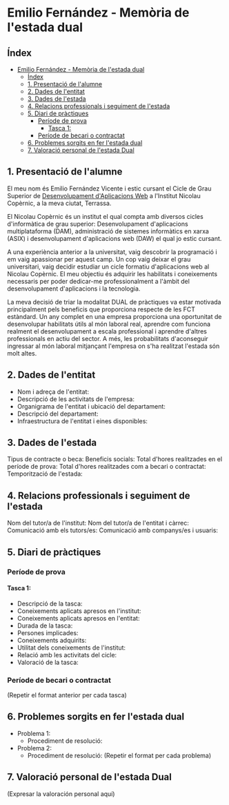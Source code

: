 # Emilio Fernández - Memòria de l'estada dual

## Índex

- [Emilio Fernández - Memòria de l'estada dual](#emilio-fernández---memòria-de-lestada-dual)
  - [Índex](#índex)
  - [1. Presentació de l'alumne ](#1-presentació-de-lalumne-)
  - [2. Dades de l'entitat ](#2-dades-de-lentitat-)
  - [3. Dades de l'estada ](#3-dades-de-lestada-)
  - [4. Relacions professionals i seguiment de l'estada ](#4-relacions-professionals-i-seguiment-de-lestada-)
  - [5. Diari de pràctiques ](#5-diari-de-pràctiques-)
    - [Període de prova](#període-de-prova)
      - [Tasca 1:](#tasca-1)
    - [Període de becari o contractat](#període-de-becari-o-contractat)
  - [6. Problemes sorgits en fer l'estada dual ](#6-problemes-sorgits-en-fer-lestada-dual-)
  - [7. Valoració personal de l'estada Dual ](#7-valoració-personal-de-lestada-dual-)

## 1. Presentació de l'alumne <a name="presentacio-de-lalumne"></a>

El meu nom és Emilio Fernández Vicente i estic cursant el Cicle de Grau Superior de [Desenvolupament d'Aplicacions Web](https://xtec.gencat.cat/web/.content/alfresco/d/d/workspace/SpacesStore/0032/0155e929-9014-48a5-ab28-aa6e8e75e554/BOE_GS_Aplic_web.pdf) a l'Institut Nicolau Copèrnic, a la meva ciutat, Terrassa.

El Nicolau Copèrnic és un institut el qual compta amb diversos cicles d'informàtica de grau superior: Desenvolupament d'aplicacions multiplataforma (DAM), administració de sistemes informàtics en xarxa (ASIX) i desenvolupament d'aplicacions web (DAW) el qual jo estic cursant.

A una experiència anterior a la universitat, vaig descobrir la programació i em vaig apassionar per aquest camp. Un cop vaig deixar el grau universitari, vaig decidir estudiar un cicle formatiu d'aplicacions web al Nicolau Copèrnic. El meu objectiu és adquirir les habilitats i coneixements necessaris per poder dedicar-me professionalment a l'àmbit del desenvolupament d'aplicacions i la tecnologia.

La meva decisió de triar la modalitat DUAL de pràctiques va estar motivada principalment pels beneficis que proporciona respecte de les FCT estàndard. Un any complet en una empresa proporciona una oportunitat de desenvolupar habilitats útils al món laboral real, aprendre com funciona realment el desenvolupament a escala professional i aprendre d'altres professionals en actiu del sector. A més, les probabilitats d'aconseguir ingressar al món laboral mitjançant l'empresa on s'ha realitzat l'estada són molt altes.

## 2. Dades de l'entitat <a name="dades-de-lentitat"></a>

- Nom i adreça de l'entitat:
- Descripció de les activitats de l'empresa:
- Organigrama de l'entitat i ubicació del departament:
- Descripció del departament:
- Infraestructura de l'entitat i eines disponibles:

## 3. Dades de l'estada <a name="dades-de-lestada"></a>

Tipus de contracte o beca:
Beneficis socials:
Total d'hores realitzades en el període de prova:
Total d'hores realitzades com a becari o contractat:
Temporització de l'estada:

## 4. Relacions professionals i seguiment de l'estada <a name="relacions-professionals-i-seguiment-de-lestada"></a>

Nom del tutor/a de l'institut:
Nom del tutor/a de l'entitat i càrrec:
Comunicació amb els tutors/es:
Comunicació amb companys/es i usuaris:

## 5. Diari de pràctiques <a name="diari-de-practiques"></a>

### Període de prova

#### Tasca 1:

- Descripció de la tasca:
- Coneixements aplicats apresos en l'institut:
- Coneixements aplicats apresos en l'entitat:
- Durada de la tasca:
- Persones implicades:
- Coneixements adquirits:
- Utilitat dels coneixements de l'institut:
- Relació amb les activitats del cicle:
- Valoració de la tasca:

### Període de becari o contractat

(Repetir el format anterior per cada tasca)

## 6. Problemes sorgits en fer l'estada dual <a name="problemes-sorgits-en-fer-lestada-dual"></a>

- Problema 1:
  - Procediment de resolució:
- Problema 2:
  - Procediment de resolució:
    (Repetir el format per cada problema)

## 7. Valoració personal de l'estada Dual <a name="valoracio-personal-de-lestada-dual"></a>

(Expresar la valoración personal aquí)
